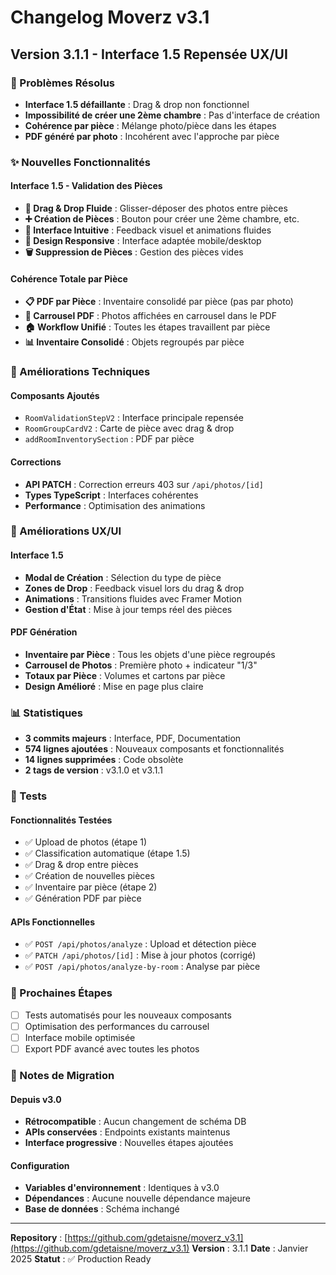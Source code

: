 # Changelog Moverz v3.1

## Version 3.1.1 - Interface 1.5 Repensée UX/UI

### 🎯 Problèmes Résolus
- **Interface 1.5 défaillante** : Drag & drop non fonctionnel
- **Impossibilité de créer une 2ème chambre** : Pas d'interface de création
- **Cohérence par pièce** : Mélange photo/pièce dans les étapes
- **PDF généré par photo** : Incohérent avec l'approche par pièce

### ✨ Nouvelles Fonctionnalités

#### Interface 1.5 - Validation des Pièces
- **🎠 Drag & Drop Fluide** : Glisser-déposer des photos entre pièces
- **➕ Création de Pièces** : Bouton pour créer une 2ème chambre, etc.
- **🎨 Interface Intuitive** : Feedback visuel et animations fluides
- **📱 Design Responsive** : Interface adaptée mobile/desktop
- **🗑️ Suppression de Pièces** : Gestion des pièces vides

#### Cohérence Totale par Pièce
- **📋 PDF par Pièce** : Inventaire consolidé par pièce (pas par photo)
- **🎠 Carrousel PDF** : Photos affichées en carrousel dans le PDF
- **🏠 Workflow Unifié** : Toutes les étapes travaillent par pièce
- **📊 Inventaire Consolidé** : Objets regroupés par pièce

### 🔧 Améliorations Techniques

#### Composants Ajoutés
- `RoomValidationStepV2` : Interface principale repensée
- `RoomGroupCardV2` : Carte de pièce avec drag & drop
- `addRoomInventorySection` : PDF par pièce

#### Corrections
- **API PATCH** : Correction erreurs 403 sur `/api/photos/[id]`
- **Types TypeScript** : Interfaces cohérentes
- **Performance** : Optimisation des animations

### 🎨 Améliorations UX/UI

#### Interface 1.5
- **Modal de Création** : Sélection du type de pièce
- **Zones de Drop** : Feedback visuel lors du drag & drop
- **Animations** : Transitions fluides avec Framer Motion
- **Gestion d'État** : Mise à jour temps réel des pièces

#### PDF Génération
- **Inventaire par Pièce** : Tous les objets d'une pièce regroupés
- **Carrousel de Photos** : Première photo + indicateur "1/3"
- **Totaux par Pièce** : Volumes et cartons par pièce
- **Design Amélioré** : Mise en page plus claire

### 📊 Statistiques

- **3 commits majeurs** : Interface, PDF, Documentation
- **574 lignes ajoutées** : Nouveaux composants et fonctionnalités
- **14 lignes supprimées** : Code obsolète
- **2 tags de version** : v3.1.0 et v3.1.1

### 🧪 Tests

#### Fonctionnalités Testées
- ✅ Upload de photos (étape 1)
- ✅ Classification automatique (étape 1.5)
- ✅ Drag & drop entre pièces
- ✅ Création de nouvelles pièces
- ✅ Inventaire par pièce (étape 2)
- ✅ Génération PDF par pièce

#### APIs Fonctionnelles
- ✅ `POST /api/photos/analyze` : Upload et détection pièce
- ✅ `PATCH /api/photos/[id]` : Mise à jour photos (corrigé)
- ✅ `POST /api/photos/analyze-by-room` : Analyse par pièce

### 🚀 Prochaines Étapes

- [ ] Tests automatisés pour les nouveaux composants
- [ ] Optimisation des performances du carrousel
- [ ] Interface mobile optimisée
- [ ] Export PDF avancé avec toutes les photos

### 📝 Notes de Migration

#### Depuis v3.0
- **Rétrocompatible** : Aucun changement de schéma DB
- **APIs conservées** : Endpoints existants maintenus
- **Interface progressive** : Nouvelles étapes ajoutées

#### Configuration
- **Variables d'environnement** : Identiques à v3.0
- **Dépendances** : Aucune nouvelle dépendance majeure
- **Base de données** : Schéma inchangé

---

**Repository** : [https://github.com/gdetaisne/moverz_v3.1](https://github.com/gdetaisne/moverz_v3.1)
**Version** : 3.1.1
**Date** : Janvier 2025
**Statut** : ✅ Production Ready
